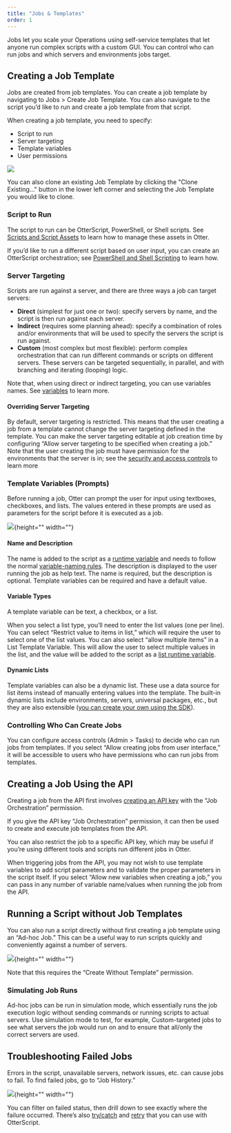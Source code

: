 ```yaml
---
title: "Jobs & Templates"
order: 1
---
```


Jobs let you scale your Operations using self-service templates that let anyone run complex scripts with a custom GUI. You can control who can run jobs and which servers and environments jobs target.

## Creating a Job Template
Jobs are created from job templates. You can create a job template by navigating to Jobs > Create Job Template. You can also navigate to the script you’d like to run and create a job template from that script.

When creating a job template, you need to specify:
* Script to run
* Server targeting
* Template variables
* User permissions

![](/resources/docs/Creating-a-Job-Template.png)

You can also clone an existing Job Template by clicking the "Clone Existing..." button in the lower left corner and selecting the Job Template you would like to clone.

### Script to Run 
The script to run can be OtterScript, PowerShell, or Shell scripts. See [Scripts and Script Assets](/docs/otter/scripting-in-otter/otter-core-concepts-assets) to learn how to manage these assets in Otter. 

If you’d like to run a different script based on user input, you can create an OtterScript orchestration; see [PowerShell and Shell Scripting](/docs/otter/scripting-in-otter/otter-scripting-powershell) to learn how.

### Server Targeting 
Scripts are run against a server, and there are three ways a job can target servers:

* **Direct** (simplest for just one or two): specify servers by name, and the script is then run against each server.
* **Indirect** (requires some planning ahead): specify a combination of roles and/or environments that will be used to specify the servers the script is run against.
* **Custom** (most complex but most flexible): perform complex orchestration that can run different commands or scripts on different servers. These servers can be targeted sequentially, in parallel, and with branching and iterating (looping) logic. 

Note that, when using direct or indirect targeting, you can use variables names. See [variables](/docs/buildmaster/otterscript-execution-engine/buildmaster-variables) to learn more.

#### Overriding Server Targeting
By default, server targeting is restricted. This means that the user creating a job from a template cannot change the server targeting defined in the template. 
You can make the server targeting editable at job creation time by configuring “Allow server targeting to be specified when creating a job.” Note that the user creating the job must have permission for the environments that the server is in; see the [security and access controls](/docs/otter/configuring-for-your-team/otter-administration-security) to learn more

### Template Variables (Prompts)
Before running a job, Otter can prompt the user for input using textboxes, checkboxes, and lists. The values entered in these prompts are used as parameters for the script before it is executed as a job.

![](/resources/docs/Template-Variables-Prompts.png){height="" width=""}

#### Name and Description
The name is added to the script as a [runtime variable](/docs/executionengine/overview/statements-and-blocks/otter-execution-engine-runtime-variables) and needs to follow the normal [variable-naming rules](/docs/otter/scripting-in-otter/otter-configuration-variables). The description is displayed to the user running the job as help text. The name is required, but the description is optional. Template variables can be required and have a default value. 

#### Variable Types
A template variable can be text, a checkbox, or a list. 

When you select a list type, you’ll need to enter the list values (one per line). You can select “Restrict value to items in list,” which will require the user to select one of the list values. You can also select “allow multiple items” in a List Template Variable. This will allow the user to select multiple values in the list, and the value will be added to the script as a [list runtime variable](/docs/executionengine/overview/statements-and-blocks/otter-execution-engine-runtime-variables). 

#### Dynamic Lists
Template variables can also be a dynamic list. These use a data source for list items instead of manually entering values into the template. The built-in dynamic lists include environments, servers, universal packages, etc., but they are also extensible ([you can create your own using the SDK](/docs/inedosdk/extending-inedo-tools-using-the-sdk/inedosdk-extending-creating)).

### Controlling Who Can Create Jobs
You can configure access controls (Admin > Tasks) to decide who can run jobs from templates. If you select “Allow creating jobs from user interface,” it will be accessible to users who have permissions who can run jobs from templates.

## Creating a Job Using the API
Creating a job from the API first involves [creating an API key](/docs/otter/configuring-for-your-team/otter-administration-security-api-keys) with the “Job Orchestration” permission. 

If you give the API key “Job Orchestration” permission, it can then be used to create and execute job templates from the API. 

You can also restrict the job to a specific API key, which may be useful if you’re using different tools and scripts run different jobs in Otter.

When triggering jobs from the API, you may not wish to use template variables to add script parameters and to validate the proper parameters in the script itself. If you select “Allow new variables when creating a job,” you can pass in any number of variable name/values when running the job from the API.

## Running a Script without Job Templates
You can also run a script directly without first creating a job template using an “Ad-hoc Job.” This can be a useful way to run scripts quickly and conveniently against a number of servers. 

![](/resources/docs/Running-a-Script-without-Job-Templates.png){height="" width=""}


Note that this requires the “Create Without Template” permission.

### Simulating Job Runs
Ad-hoc jobs can be run in simulation mode, which essentially runs the job execution logic without sending commands or running scripts to actual servers. Use simulation mode to test, for example, Custom-targeted jobs to see what servers the job would run on and to ensure that all/only the correct servers are used.

## Troubleshooting Failed Jobs
Errors in the script, unavailable servers, network issues, etc. can cause jobs to fail.
To find failed jobs, go to “Job History.” 

![](/resources/docs/Troubleshooting-Failed-Jobs.png){height="" width=""}


You can filter on failed status, then drill down to see exactly where the failure occurred. There’s also [try/catch](/docs/executionengine/otterscript/statements-and-blocks/try-catch) and [retry](/docs/executionengine/overview/statements-and-blocks/otter-execution-engine-statements-and-blocks-general-blocks) that you can use with OtterScript.

